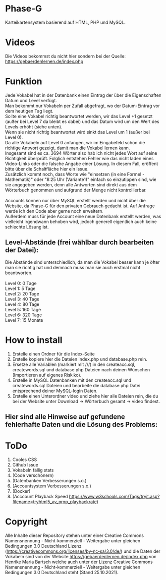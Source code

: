 # Phase-G
Karteikartensystem basierend auf HTML, PHP und MySQL.
# Videos
Die Videos bekommst du nicht hier sondern bei der Quelle: https://gebaerdenlernen.de/index.php
# Funktion
Jede Vokabel hat in der Datenbank einen Eintrag der über die Eigenschaften Datum und Level verfügt.<br>
Man bekommt nur Vokabeln per Zufall abgefragt, wo der Datum-Eintrag vor dem heutigen Tag liegt.<br>
Sollte eine Vokabel richtig beantwortet werden, wir das Level +1 gesetzt (außer bei Level 7 da bleibt es dabei) und das Datum wird um den Wert des Levels erhöht (siehe unten).<br>
Wenn sie nicht richtig beantwortet wird sinkt das Level um 1 (außer bei Level 0).<br>
Da alle Vokabeln auf Level 0 anfangen, wir im Eingabefeld schon die richtige Antwort gezeigt, damit man die Vokabel lernen kann.<br>
Insgesamt sind es ca. 3694 Wörter also hab ich nicht jedes Wort auf seine Richtigkeit überprüft. Folglich entstehen Fehler wie das nicht laden eines Video-Links oder die falsche Angabe einer Lösung. In diesem Fall, eröffent bitte über die Schaltfläche hier ein Issue.<br>
Zusätzlich kommt noch, dass Worte wie "einsetzen (in eine Formel - Mathematik)" oder "8:25 Uhr (Variante1)" einfach so einzutippen sind, wie sie angegeben werden, denn alle Antworten sind direkt aus dem Wörterbuch genommen und aufgrund der Menge nicht kontrollierbar.<br><br>
Accounts können nur über MySQL erstellt werden und nicht über die Website, da Phase-G für den privaten Gebrauch gedacht ist. Auf Anfrage werde ich den Code aber gerne noch erweitern.<br>
Außerdem muss für jede Account eine neue Datenbank erstellt werden, was vielleicht irgendwann behoben wird, jedoch generell eigentlich auch keine schlechte Lösung ist.



Level-Abstände (frei wählbar durch bearbeiten der Datei):
---
Die Abstände sind unterschiedlich, da man die Vokabel besser kann je öfter man sie richtig hat und demnach muss man sie auch erstmal nicht beantworten.<br><br>
Level 0: 0 Tage<br>
Level 1: 5 Tage<br>
Level 2: 20 Tage<br>
Level 3: 40 Tage<br>
Level 4: 80 Tage<br>
Level 5: 160 Tage<br>
Level 6: 320 Tage<br>
Level 7: 15 Monate<br>
# How to install
1. Erstelle einen Ordner für die Index-Seite
2. Erstelle kopiere hier die Dateien index.php und database.php rein.
3. Ersetze alle Variablen (markiert mit ///) in den createacc.sql, createwords.sql und database.php Dateien nach deinen Wünschen (Importieren auf eigenes Riskiko).
4. Erstelle in MySQL Datenbanken mit den createacc.sql und createwords.sql Dateien und bearbeite die database.php Datei entsprechend deiner MySQL-login Daten.
5. Erstelle einen Unterordner video und ziehe hier alle Dateien rein, die du bei der Website unter Download -> Wörterbuch gesamt -> video findest.

Hier sind alle Hinweise auf gefundene fehlerhafte Daten und die Lösung des Problems:
---
# ToDo
1. Cooles CSS
2. Github Issue
3. Vokabeln fällig stats
4. (Code verschönern)
5. (Datenbanken Verbesserungen s.o.)
6. (Accountsystem Verbesserungen s.o.)
7. (Docker)
8. (Acccount Playback Speed https://www.w3schools.com/Tags/tryit.asp?filename=tryhtml5_av_prop_playbackrate)
# Copyright
Alle Inhalte dieser Repository stehen unter einer Creative Commons Namensnennung - Nicht-kommerziell - Weitergabe unter gleichen Bedingungen 3.0 Deutschland Lizenz (https://creativecommons.org/licenses/by-nc-sa/3.0/de/) und die Daten der Vokabeln sind von der Website https://gebaerdenlernen.de/index.php von Henrike Maria Bartsch welche auch unter der Lizenz Creative Commons Namensnennung - Nicht-kommerziell - Weitergabe unter gleichen Bedingungen 3.0 Deutschland steht (Stand 25.10.2021).
